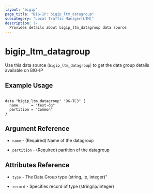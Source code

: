 ```yaml
---
layout: "bigip"
page_title: "BIG-IP: bigip_ltm_datagroup"
subcategory: "Local Traffic Manager(LTM)"
description: |-
  Provides details about bigip_ltm_datagroup data source
---
```


# bigip\_ltm\_datagroup

Use this data source (`bigip_ltm_datagroup`) to get the data group details available on BIG-IP
 
 
## Example Usage
```hcl

data "bigip_ltm_datagroup" "DG-TC3" {
  name      = "test-dg"
  partition = "Common"
}

```      

## Argument Reference

* `name` - (Required) Name of the datagroup

* `partition` - (Required) partition of the datagroup

## Attributes Reference

* `type` - The Data Group type (string, ip, integer)"

* `record` - Specifies record of type (string/ip/integer)
